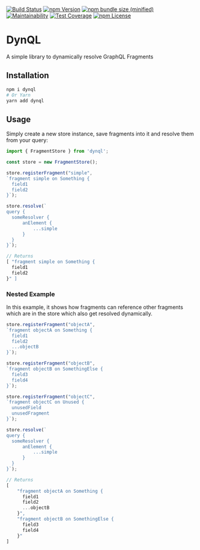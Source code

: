 [![Build Status](https://img.shields.io/endpoint.svg?url=https%3A%2F%2Factions-badge.atrox.dev%2Fsinexist%2Fdynql%2Fbadge%3Fref%3Dmaster&style=for-the-badge)](https://github.com/sinexist/dynql/actions)
[![npm Version](https://img.shields.io/npm/v/dynql.svg?style=for-the-badge)](https://www.npmjs.com/package/dynql)
[![npm bundle size (minified)](https://img.shields.io/bundlephobia/min/dynql.svg?style=for-the-badge)](https://www.npmjs.com/package/dynql)
[![Maintainability](https://img.shields.io/codeclimate/maintainability-percentage/sinexist/dynql.svg?style=for-the-badge)](https://codeclimate.com/github/sinexist/dynql)
[![Test Coverage](https://img.shields.io/codeclimate/coverage/sinexist/dynql.svg?style=for-the-badge)](https://codeclimate.com/github/sinexist/dynql)
[![npm License](https://img.shields.io/npm/l/dynql.svg?style=for-the-badge)](https://spdx.org/licenses/MIT.html)

# DynQL

A simple library to dynamically resolve GraphQL Fragments

## Installation

```sh
npm i dynql
# Or Yarn
yarn add dynql
```

## Usage

Simply create a new store instance, save fragments into it and resolve them from your query:

```ts
import { FragmentStore } from 'dynql';

const store = new FragmentStore();

store.registerFragment("simple", 
`fragment simple on Something {
  field1
  field2
}`);

store.resolve(`
query {
  someResolver {
      anElement {
          ...simple
      }
  }   
}`);

// Returns
[ "fragment simple on Something {
  field1
  field2
}" ]
```

### Nested Example

In this example, it shows how fragments can reference other fragments which are in the store which also get resolved dynamically.

```ts
store.registerFragment("objectA",
`fragment objectA on Something {
  field1
  field2
  ...objectB
}`);

store.registerFragment("objectB",
`fragment objectB on SomethingElse {
  field3
  field4
}`);

store.registerFragment("objectC",
`fragment objectC on Unused {
  unusedField
  unusedFragment   
}`);

store.resolve(`
query {
  someResolver {
      anElement {
          ...simple
      }
  }   
}`);

// Returns
[
    "fragment objectA on Something {
      field1
      field2
      ...objectB
    }",
    "fragment objectB on SomethingElse {
      field3
      field4
    }"
]
```